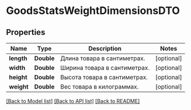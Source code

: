 # GoodsStatsWeightDimensionsDTO

## Properties
Name | Type | Description | Notes
------------ | ------------- | ------------- | -------------
**length** | **Double** | Длина товара в сантиметрах. | [optional] 
**width** | **Double** | Ширина товара в сантиметрах. | [optional] 
**height** | **Double** | Высота товара в сантиметрах. | [optional] 
**weight** | **Double** | Вес товара в килограммах. | [optional] 

[[Back to Model list]](../README.md#documentation-for-models) [[Back to API list]](../README.md#documentation-for-api-endpoints) [[Back to README]](../README.md)


